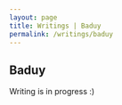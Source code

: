 ```yaml
---
layout: page
title: Writings | Baduy
permalink: /writings/baduy
---
```

<h2>Baduy</h2>

Writing is in progress :)
